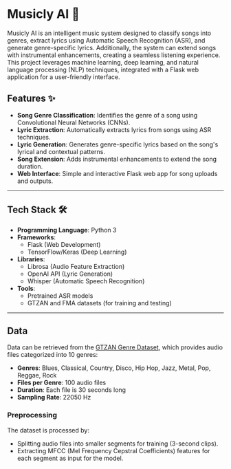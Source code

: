 # Musicly AI 🎵

Musicly AI is an intelligent music system designed to classify songs into genres, extract lyrics using Automatic Speech Recognition (ASR), and generate genre-specific lyrics. Additionally, the system can extend songs with instrumental enhancements, creating a seamless listening experience. This project leverages machine learning, deep learning, and natural language processing (NLP) techniques, integrated with a Flask web application for a user-friendly interface.

## Features ✨
- **Song Genre Classification**: Identifies the genre of a song using Convolutional Neural Networks (CNNs).
- **Lyric Extraction**: Automatically extracts lyrics from songs using ASR techniques.
- **Lyric Generation**: Generates genre-specific lyrics based on the song's lyrical and contextual patterns.
- **Song Extension**: Adds instrumental enhancements to extend the song duration.
- **Web Interface**: Simple and interactive Flask web app for song uploads and outputs.

---

## Tech Stack 🛠️
- **Programming Language**: Python 3
- **Frameworks**:
  - Flask (Web Development)
  - TensorFlow/Keras (Deep Learning)
- **Libraries**:
  - Librosa (Audio Feature Extraction)
  - OpenAI API (Lyric Generation)
  - Whisper (Automatic Speech Recognition)
- **Tools**:
  - Pretrained ASR models
  - GTZAN and FMA datasets (for training and testing)

___

## Data

Data can be retrieved from the [GTZAN Genre Dataset](https://www.kaggle.com/datasets/andradaolteanu/gtzan-dataset-music-genre-classification), which provides audio files categorized into 10 genres:

- **Genres**: Blues, Classical, Country, Disco, Hip Hop, Jazz, Metal, Pop, Reggae, Rock
- **Files per Genre**: 100 audio files
- **Duration**: Each file is 30 seconds long
- **Sampling Rate**: 22050 Hz

### Preprocessing
The dataset is processed by:
- Splitting audio files into smaller segments for training (3-second clips).
- Extracting MFCC (Mel Frequency Cepstral Coefficients) features for each segment as input for the model.
